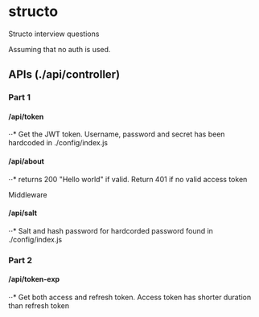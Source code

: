 # structo
Structo interview questions

Assuming that no auth is used.

## APIs (./api/controller)

### Part 1
#### /api/token
⋅⋅* Get the JWT token. Username, password and secret has been hardcoded in ./config/index.js
#### /api/about
⋅⋅* returns 200 "Hello world" if valid. Return 401 if no valid access token

Middleware
#### /api/salt 
⋅⋅* Salt and hash password for hardcorded password found in ./config/index.js

### Part 2
#### /api/token-exp
⋅⋅* Get both access and refresh token. Access token has shorter duration than refresh token

